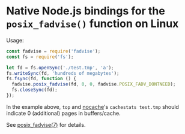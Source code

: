 Native Node.js bindings for the `posix_fadvise()` function on Linux
============================

Usage:
```javascript
const fadvise = require('fadvise');
const fs = require('fs');

let fd = fs.openSync('./test.tmp', 'a');
fs.writeSync(fd, 'hundreds of megabytes');
fs.fsync(fd, function () {
  fadvise.posix_fadvise(fd, 0, 0, fadvise.POSIX_FADV_DONTNEED);
  fs.closeSync(fd);
});
```

In the example above, `top` and [nocache](https://github.com/Feh/nocache)'s `cachestats test.tmp` should indicate 0 (additional) pages in buffers/cache.

See [posix_fadvise(7)](https://man7.org/linux/man-pages/man2/posix_fadvise.2.html) for details.
